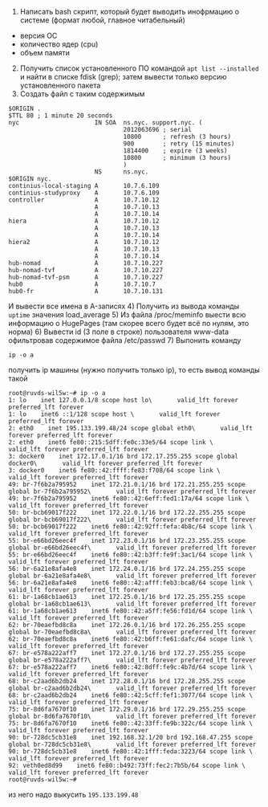 1) Написать bash скрипт, который будет выводить инофрмацию о системе (формат любой, главное читабельный)
  - версия ОС
  - количество ядер (cpu)
  - объем памяти
2) Получить список установленного ПО командой ```apt list --installed``` и найти в списке fdisk (grep); затем вывести только версию установленного пакета
3) Создать файл с таким содержимым
```
$ORIGIN .
$TTL 80 ; 1 minute 20 seconds
nyc                     IN SOA  ns.nyc. support.nyc. (
                                2012063696 ; serial
                                10800      ; refresh (3 hours)
                                900        ; retry (15 minutes)
                                1814400    ; expire (3 weeks)
                                10800      ; minimum (3 hours)
                                )
                        NS      ns.nyc.
$ORIGIN nyc.
continius-local-staging A       10.7.6.109
continius-studyproxy    A       10.7.6.109
controller              A       10.7.10.12
                        A       10.7.10.13
                        A       10.7.10.14
hiera                   A       10.7.10.12
                        A       10.7.10.13
                        A       10.7.10.14
hiera2                  A       10.7.10.12
                        A       10.7.10.13
                        A       10.7.10.14
hub-nomad               A       10.7.10.227
hub-nomad-tvf           A       10.7.10.227
hub-nomad-tvf-psm       A       10.7.10.227
hub0                    A       10.7.10.7
hub0-fr                 A       10.7.10.131

```
И вывести все имена в A-записях
4) Получить из вывода команды ```uptime``` значения load_average
5) Из файла /proc/meminfo выести всю информацию о HugePages (там скорее всего будет всё по нулям, это норма)
6) Вывести id (3 поле в строке) пользователя www-data офильтровав содержимое файла /etc/passwd
7) Выпонить команду
```
ip -o a
```
получить ip машины (нужно получить только ip), то есть вывод команды такой
```
root@ruvds-wil5w:~# ip -o a
1: lo    inet 127.0.0.1/8 scope host lo\       valid_lft forever preferred_lft forever
1: lo    inet6 ::1/128 scope host \       valid_lft forever preferred_lft forever
2: eth0    inet 195.133.199.48/24 scope global eth0\       valid_lft forever preferred_lft forever
2: eth0    inet6 fe80::215:5dff:fe0c:33e5/64 scope link \       valid_lft forever preferred_lft forever
3: docker0    inet 172.17.0.1/16 brd 172.17.255.255 scope global docker0\       valid_lft forever preferred_lft forever
3: docker0    inet6 fe80::42:ffff:fe83:f708/64 scope link \       valid_lft forever preferred_lft forever
49: br-7f6b2a795952    inet 172.21.0.1/16 brd 172.21.255.255 scope global br-7f6b2a795952\       valid_lft forever preferred_lft forever
49: br-7f6b2a795952    inet6 fe80::42:6eff:fed1:17a/64 scope link \       valid_lft forever preferred_lft forever
50: br-bcb69017f222    inet 172.22.0.1/16 brd 172.22.255.255 scope global br-bcb69017f222\       valid_lft forever preferred_lft forever
50: br-bcb69017f222    inet6 fe80::42:92ff:fefa:4b8c/64 scope link \       valid_lft forever preferred_lft forever
55: br-e66bd26eec4f    inet 172.23.0.1/16 brd 172.23.255.255 scope global br-e66bd26eec4f\       valid_lft forever preferred_lft forever
55: br-e66bd26eec4f    inet6 fe80::42:b3ff:fe9f:3ac1/64 scope link \       valid_lft forever preferred_lft forever
56: br-6a21e8afa4e8    inet 172.24.0.1/16 brd 172.24.255.255 scope global br-6a21e8afa4e8\       valid_lft forever preferred_lft forever
56: br-6a21e8afa4e8    inet6 fe80::42:afff:feb3:bca8/64 scope link \       valid_lft forever preferred_lft forever
61: br-1a68cb1ae613    inet 172.25.0.1/16 brd 172.25.255.255 scope global br-1a68cb1ae613\       valid_lft forever preferred_lft forever
61: br-1a68cb1ae613    inet6 fe80::42:a5ff:fe56:fd1d/64 scope link \       valid_lft forever preferred_lft forever
62: br-70eaefbd8c8a    inet 172.26.0.1/16 brd 172.26.255.255 scope global br-70eaefbd8c8a\       valid_lft forever preferred_lft forever
62: br-70eaefbd8c8a    inet6 fe80::42:b6ff:fe61:dafc/64 scope link \       valid_lft forever preferred_lft forever
67: br-e578a222aff7    inet 172.27.0.1/16 brd 172.27.255.255 scope global br-e578a222aff7\       valid_lft forever preferred_lft forever
67: br-e578a222aff7    inet6 fe80::42:8dff:fe9c:4b7d/64 scope link \       valid_lft forever preferred_lft forever
68: br-c2aad6b2db24    inet 172.28.0.1/16 brd 172.28.255.255 scope global br-c2aad6b2db24\       valid_lft forever preferred_lft forever
68: br-c2aad6b2db24    inet6 fe80::42:5cff:fef1:3077/64 scope link \       valid_lft forever preferred_lft forever
75: br-8d6fa7670f10    inet 172.29.0.1/16 brd 172.29.255.255 scope global br-8d6fa7670f10\       valid_lft forever preferred_lft forever
75: br-8d6fa7670f10    inet6 fe80::42:33ff:fe9b:322c/64 scope link \       valid_lft forever preferred_lft forever
90: br-728dc5cb31e8    inet 192.168.32.1/20 brd 192.168.47.255 scope global br-728dc5cb31e8\       valid_lft forever preferred_lft forever
90: br-728dc5cb31e8    inet6 fe80::42:1fff:feda:3223/64 scope link \       valid_lft forever preferred_lft forever
92: veth0ed8d99    inet6 fe80::b492:73ff:fec2:7b5b/64 scope link \       valid_lft forever preferred_lft forever
root@ruvds-wil5w:~#
```
из него надо выкусить ```195.133.199.48```
